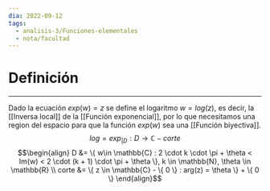 ```yaml
---
dia: 2022-09-12
tags:
  - analisis-3/Funciones-elementales
  - nota/facultad
---
```

# Definición
---
Dado la ecuación $exp(w) = z$ se define el logaritmo $w = log(z)$, es decir, la [[Inversa local]] de la [[Función exponencial]], por lo que necesitamos una region del espacio para que la función $exp(w)$ sea una [[Función biyectiva]]. 
$$ log = exp_{|D} : D  \to \mathbb{C} - corte $$
$$\begin{align}
	D &= \{ w\in \mathbb{C} : 2 \cdot k \cdot \pi + \theta < Im(w) < 2 \cdot (k + 1) \cdot \pi + \theta \}, k \in \mathbb{N}, \theta \in \mathbb{R} \\
	corte &= \{ z \in \mathbb{C} - \{ 0 \} : arg(z) = \theta \} + \{ 0 \}
\end{align}$$
